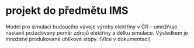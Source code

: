 # projekt do předmětu IMS
Model pro simulaci budoucího vývoje výroby elektřiny v ČR - umožňuje nastavit požadovaný poměr zdrojů elektřiny a délku simulace. Výsledkem je množství produkované uhlíkové stopy. (Více v dokumentaci)

